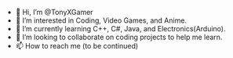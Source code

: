 - 👋 Hi, I’m @TonyXGamer
- 👀 I’m interested in Coding, Video Games, and Anime.
- 🌱 I’m currently learning C++, C#, Java, and Electronics(Arduino).
- 💞️ I’m looking to collaborate on coding projects to help me learn.
- 📫 How to reach me (to be continued)

<!---
TonyXGamer/Arduino_Codes is a ✨ special ✨ repository because its `README.md` (this file) appears on your GitHub profile.
You can click the Preview link to take a look at your changes.
--->
